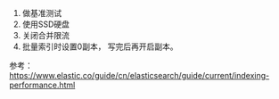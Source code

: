 1. 做基准测试
2. 使用SSD硬盘
3. 关闭合并限流
4. 批量索引时设置0副本， 写完后再开启副本。

参考： 
https://www.elastic.co/guide/cn/elasticsearch/guide/current/indexing-performance.html
